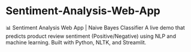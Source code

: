 # Sentiment-Analysis-Web-App
📊 Sentiment Analysis Web App | Naive Bayes Classifier   A live demo that predicts product review sentiment (Positive/Negative) using NLP and machine learning. Built with Python, NLTK, and Streamlit.
